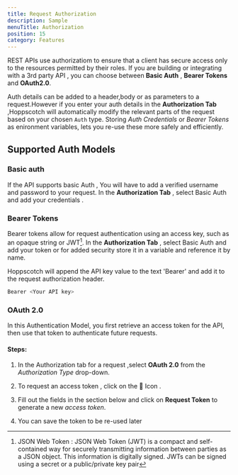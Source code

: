 ```yaml
---
title: Request Authorization
description: Sample
menuTitle: Authorization
position: 15
category: Features
---
```


REST APIs use authorizatiom to ensure that a client has secure access only to the resources permitted by their roles.
If you are building or integrating with a 3rd party API , you can choose between **Basic Auth** , **Bearer Tokens** and **OAuth2.0**.

Auth details can be added to a header,body or as parameters to a request.However if you enter your auth details in the **Authorization Tab** ,Hoppscotch will automatically modify the relevant parts of the request based on your chosen `Auth` type.
Storing *Auth Credentials* or *Bearer Tokens* as enironment variables, lets you re-use these more safely and efficiently.

## Supported Auth Models

### Basic auth

If the API supports basic Auth , You will have to add a verified username and password to your request.
In the **Authorization Tab** , select Basic Auth and add your credentials .

### Bearer Tokens

Bearer tokens allow for request authentication using an access key, such as an opaque string or JWT[^1].
In the **Authorization Tab** , select Basic Auth and add your token or for added security store it in a variable and reference it by name.

Hoppscotch will append the API key value to the text 'Bearer' and add it to the request authorization header.

```bash
Bearer <Your API key>
```

### OAuth 2.0
In this Authentication Model, you first retrieve an access token for the API, then use that token to authenticate future requests.

#### Steps:
1. In the Authorization tab for a request ,select **OAuth 2.0** from the  *Authorization Type* drop-down.

2. To request an access token , click on the 🔑 Icon .

3. Fill out the fields in the section below and click on **Request Token** to generate a new *access token*.

4. You can save the token to be re-used later


[^1]: JSON Web Token : JSON Web Token (JWT) is  a compact and self-contained way for securely transmitting information between parties as a JSON object. This information is digitally signed. JWTs can be signed using a secret  or a public/private key pair 

 